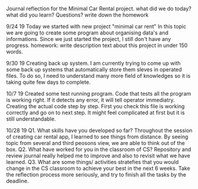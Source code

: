 Journal reflection for the Minimal Car Rental project.
what did we do today?
what did you learn?
Questions?
write down the homework

9/24 19
Today we started with new project "minimal car rent"
In this topic we are going to create some program about organising data's and informations.
Since we just started the project, I still don't have any progress.
homework: write description text about this project in under 150 words.

9/30 19
Creating back up system. I am currently trying to come up with some back up systems that automatically store them sleves in 
operated files. To do so, I need to understand many more field of knowledges so it is taking quite few days to complete.

10/7 19
Created some test running program. Code that tests all the program is working right. If it detects any error, it will tell operator immediatry. Creating the actual code step by step. First you check this file is working correctly and go on to next step. It might feel complicated at first but it is still understandable.

10/28 19
Q1. What skills have you developed so far? Throughout the session of creating car rental app, I learned to see things from distance. By seeing topic from several and third peosons view, we are able to think out of the box.
Q2. What have worked for you in the classroom of CS? Repository and review journal really helped me to improve and also to revisit what we have learned. 
Q3. What are some things/ activities stratefies that you would change in the CS classroom to achieve your best in the next
6 weeks. Take the reflection process more seriously, and try to finish all the tasks by the deadline.


